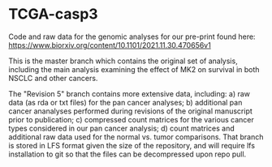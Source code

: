 # TCGA-casp3

Code and raw data for the genomic analyses for our pre-print found here: https://www.biorxiv.org/content/10.1101/2021.11.30.470656v1

This is the master branch which contains the original set of analysis, including the main analysis examining the effect of MK2 on survival in both NSCLC and other cancers. 

The "Revision 5" branch contains more extensive data, including: a) raw data (as rda or txt files) for the pan cancer analyses; b) additional pan cancer ananalyses performed during revisions of the original manuscript prior to publication; c) compressed count matrices for the various cancer types considered in our pan cancer analysis; d) count matrices and additional raw data used for the normal vs. tumor comparisons. That branch is stored in LFS format given the size of the repository, and will require lfs installation to git so that the files can be decompressed upon repo pull. 
